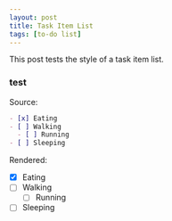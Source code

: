 ```yaml
---
layout: post
title: Task Item List
tags: [to-do list]
---
```


This post tests the style of a task item list.

### test

Source:

```markdown
- [x] Eating
- [ ] Walking
  - [ ] Running
- [ ] Sleeping
```

Rendered:

- [x] Eating
- [ ] Walking
  - [ ] Running
- [ ] Sleeping
